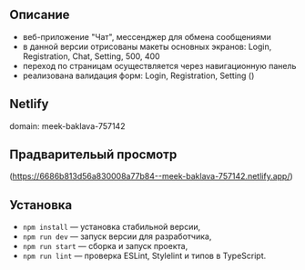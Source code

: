 ## Описание
- веб-приложение "Чат", мессенджер для обмена сообщениями
- в данной версии отрисованы макеты основных экранов: Login, Registration, Chat, Setting, 500, 400
- переход по страницам осуществляется через навигационную панель
- реализована валидация форм: Login, Registration, Setting ()


## Netlify
domain: meek-baklava-757142
##  Прадварительый просмотр
(https://6686b813d56a830008a77b84--meek-baklava-757142.netlify.app/)

## Установка
- `npm install` — установка стабильной версии,
- `npm run dev` — запуск версии для разработчика,
- `npm run start` — сборка и запуск проекта,
- `npm run lint` — проверка ESLint,
  Stylelint и типов в TypeScript. 
